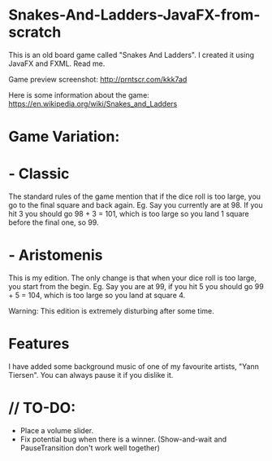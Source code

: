 # Snakes-And-Ladders-JavaFX-from-scratch
This is an old board game called "Snakes And Ladders". I created it using JavaFX and FXML. Read me.

Game preview screenshot: http://prntscr.com/kkk7ad

Here is some information about the game: https://en.wikipedia.org/wiki/Snakes_and_Ladders

# Game Variation:
  # - Classic
The standard rules of the game mention that if the dice roll is too large, you go to the final square and back again.
Eg. Say you currently are at 98. If you hit 3 you should go 98 + 3 = 101, which is too large so you land 1 square before the final one, so 99.
  # - Aristomenis
This is my edition. The only change is that when your dice roll is too large, you start from the begin.
Eg. Say you are at 99, if you hit 5 you should go 99 + 5 = 104, which is too large so you land at square 4.

Warning: This edition is extremely disturbing after some time.

# Features
I have added some background music of one of my favourite artists, "Yann Tiersen". You can always pause it if you dislike it.

# // TO-DO:

- Place a volume slider.
- Fix potential bug when there is a winner. (Show-and-wait and PauseTransition don't work well together)
